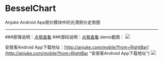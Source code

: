 BesselChart
==========

Anjuke Android App房价模块中的光滑房价走势图


----------
###原理说明：[点我查看](https://github.com/TomkeyZhang/blog/blob/master/%E5%9C%A8Android%E4%B8%AD%E5%A6%82%E4%BD%95%E7%BB%98%E5%88%B6%E5%85%89%E6%BB%91%E6%9B%B2%E7%BA%BF%EF%BC%88%E4%B8%80%EF%BC%89.md)
###源码说明：[点我查看](https://github.com/TomkeyZhang/blog/blob/master/%E5%9C%A8Android%E4%B8%AD%E5%A6%82%E4%BD%95%E7%BB%98%E5%88%B6%E5%85%89%E6%BB%91%E6%9B%B2%E7%BA%BF%EF%BC%88%E4%BA%8C%EF%BC%89.md)
demo截图：
![](https://raw.githubusercontent.com/TomkeyZhang/BesselChart/master/device-2014-05-07-160134.png)

安居客Android App下载地址：[http://anjuke.com/mobile?from=RightBar](http://anjuke.com/mobile?from=RightBar "安居客Android App下载地址")
![](https://raw.githubusercontent.com/TomkeyZhang/BesselChart/master/device-2014-05-07-155948.png)

